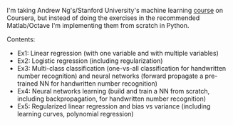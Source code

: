 I'm taking Andrew Ng's/Stanford University's machine learning [course](https://www.coursera.org/learn/machine-learning) on Coursera, but instead of doing the exercises in the recommended Matlab/Octave I'm implementing them from scratch in Python.

Contents:

* Ex1: Linear regression (with one variable and with multiple variables)
* Ex2: Logistic regression (including regularization)
* Ex3: Multi-class classification (one-vs-all classification for handwritten number recognition) and neural networks (forward propagate a pre-trained NN for handwritten number recognition)
* Ex4: Neural networks learning (build and train a NN from scratch, including backpropagation, for handwritten number recognition)
* Ex5: Regularized linear regression and bias vs variance (including learning curves, polynomial regression)